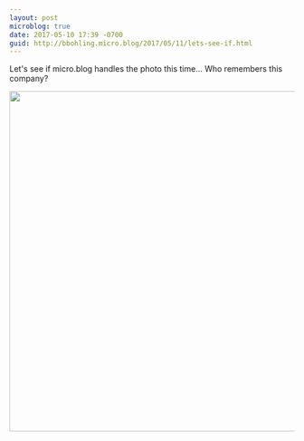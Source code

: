 ```yaml
---
layout: post
microblog: true
date: 2017-05-10 17:39 -0700
guid: http://bbohling.micro.blog/2017/05/11/lets-see-if.html
---
```

Let's see if micro.blog handles the photo this time...
Who remembers this company?


<img src="http://bbohling.micro.blog/uploads/2017/0d98c78d41.jpg" width="600" height="600" style="height: auto" />
